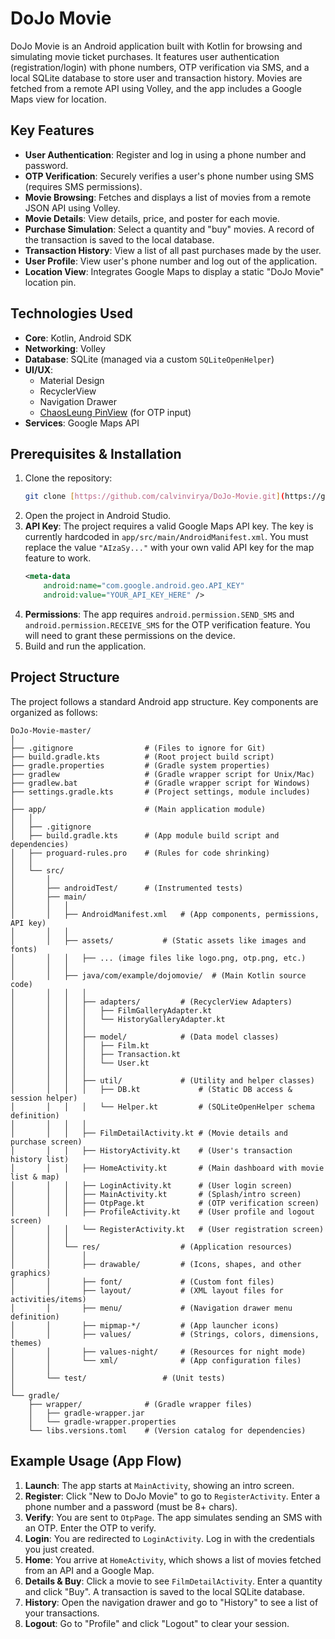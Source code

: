 # DoJo Movie

DoJo Movie is an Android application built with Kotlin for browsing and simulating movie ticket purchases. It features user authentication (registration/login) with phone numbers, OTP verification via SMS, and a local SQLite database to store user and transaction history. Movies are fetched from a remote API using Volley, and the app includes a Google Maps view for location.

## Key Features

* **User Authentication**: Register and log in using a phone number and password.
* **OTP Verification**: Securely verifies a user's phone number using SMS (requires SMS permissions).
* **Movie Browsing**: Fetches and displays a list of movies from a remote JSON API using Volley.
* **Movie Details**: View details, price, and poster for each movie.
* **Purchase Simulation**: Select a quantity and "buy" movies. A record of the transaction is saved to the local database.
* **Transaction History**: View a list of all past purchases made by the user.
* **User Profile**: View user's phone number and log out of the application.
* **Location View**: Integrates Google Maps to display a static "DoJo Movie" location pin.

## Technologies Used

* **Core**: Kotlin, Android SDK
* **Networking**: Volley
* **Database**: SQLite (managed via a custom `SQLiteOpenHelper`)
* **UI/UX**:
    * Material Design
    * RecyclerView
    * Navigation Drawer
    * [ChaosLeung PinView](https://github.com/ChaosLeung/PinView) (for OTP input)
* **Services**: Google Maps API

## Prerequisites & Installation

1.  Clone the repository:
    ```sh
    git clone [https://github.com/calvinvirya/DoJo-Movie.git](https://github.com/calvinvirya/DoJo-Movie.git)
    ```
2.  Open the project in Android Studio.
3.  **API Key**: The project requires a valid Google Maps API key. The key is currently hardcoded in `app/src/main/AndroidManifest.xml`. You must replace the value `"AIzaSy..."` with your own valid API key for the map feature to work.
    ```xml
    <meta-data
        android:name="com.google.android.geo.API_KEY"
        android:value="YOUR_API_KEY_HERE" />
    ```
4.  **Permissions**: The app requires `android.permission.SEND_SMS` and `android.permission.RECEIVE_SMS` for the OTP verification feature. You will need to grant these permissions on the device.
5.  Build and run the application.

## Project Structure

The project follows a standard Android app structure. Key components are organized as follows:
```
DoJo-Movie-master/
│
├── .gitignore                # (Files to ignore for Git)
├── build.gradle.kts          # (Root project build script)
├── gradle.properties         # (Gradle system properties)
├── gradlew                   # (Gradle wrapper script for Unix/Mac)
├── gradlew.bat               # (Gradle wrapper script for Windows)
├── settings.gradle.kts       # (Project settings, module includes)
│
├── app/                      # (Main application module)
│   │
│   ├── .gitignore
│   ├── build.gradle.kts      # (App module build script and dependencies)
│   ├── proguard-rules.pro    # (Rules for code shrinking)
│   │
│   └── src/
│       │
│       ├── androidTest/      # (Instrumented tests)
│       ├── main/
│       │   │
│       │   ├── AndroidManifest.xml   # (App components, permissions, API key)
│       │   │
│       │   ├── assets/           # (Static assets like images and fonts)
│       │   │   ├── ... (image files like logo.png, otp.png, etc.)
│       │   │
│       │   ├── java/com/example/dojomovie/  # (Main Kotlin source code)
│       │   │   │
│       │   │   ├── adapters/         # (RecyclerView Adapters)
│       │   │   │   ├── FilmGalleryAdapter.kt
│       │   │   │   └── HistoryGalleryAdapter.kt
│       │   │   │
│       │   │   ├── model/            # (Data model classes)
│       │   │   │   ├── Film.kt
│       │   │   │   ├── Transaction.kt
│       │   │   │   └── User.kt
│       │   │   │
│       │   │   ├── util/             # (Utility and helper classes)
│       │   │   │   ├── DB.kt             # (Static DB access & session helper)
│       │   │   │   └── Helper.kt         # (SQLiteOpenHelper schema definition)
│       │   │   │
│       │   │   ├── FilmDetailActivity.kt # (Movie details and purchase screen)
│       │   │   ├── HistoryActivity.kt    # (User's transaction history list)
│       │   │   ├── HomeActivity.kt       # (Main dashboard with movie list & map)
│       │   │   ├── LoginActivity.kt      # (User login screen)
│       │   │   ├── MainActivity.kt       # (Splash/intro screen)
│       │   │   ├── OtpPage.kt            # (OTP verification screen)
│       │   │   ├── ProfileActivity.kt    # (User profile and logout screen)
│       │   │   └── RegisterActivity.kt   # (User registration screen)
│       │   │
│       │   └── res/                  # (Application resources)
│       │       │
│       │       ├── drawable/         # (Icons, shapes, and other graphics)
│       │       ├── font/             # (Custom font files)
│       │       ├── layout/           # (XML layout files for activities/items)
│       │       ├── menu/             # (Navigation drawer menu definition)
│       │       ├── mipmap-*/         # (App launcher icons)
│       │       ├── values/           # (Strings, colors, dimensions, themes)
│       │       ├── values-night/     # (Resources for night mode)
│       │       └── xml/              # (App configuration files)
│       │
│       └── test/                 # (Unit tests)
│
└── gradle/
    ├── wrapper/              # (Gradle wrapper files)
    │   ├── gradle-wrapper.jar
    │   └── gradle-wrapper.properties
    └── libs.versions.toml    # (Version catalog for dependencies)
```

## Example Usage (App Flow)

1.  **Launch**: The app starts at `MainActivity`, showing an intro screen.
2.  **Register**: Click "New to DoJo Movie" to go to `RegisterActivity`. Enter a phone number and a password (must be 8+ chars).
3.  **Verify**: You are sent to `OtpPage`. The app simulates sending an SMS with an OTP. Enter the OTP to verify.
4.  **Login**: You are redirected to `LoginActivity`. Log in with the credentials you just created.
5.  **Home**: You arrive at `HomeActivity`, which shows a list of movies fetched from an API and a Google Map.
6.  **Details & Buy**: Click a movie to see `FilmDetailActivity`. Enter a quantity and click "Buy". A transaction is saved to the local SQLite database.
7.  **History**: Open the navigation drawer and go to "History" to see a list of your transactions.
8.  **Logout**: Go to "Profile" and click "Logout" to clear your session.
